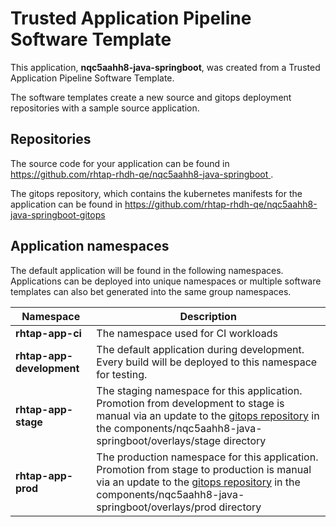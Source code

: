 # Trusted Application Pipeline Software Template

This application, **nqc5aahh8-java-springboot**, was created from a Trusted Application Pipeline Software Template.

The software templates create a new source and gitops deployment repositories with a sample source application. 

## Repositories

The source code for your application can be found in [https://github.com/rhtap-rhdh-qe/nqc5aahh8-java-springboot ](https://github.com/rhtap-rhdh-qe/nqc5aahh8-java-springboot ).
 
The gitops repository, which contains the kubernetes manifests for the application can be found in 
[https://github.com/rhtap-rhdh-qe/nqc5aahh8-java-springboot-gitops ](https://github.com/rhtap-rhdh-qe/nqc5aahh8-java-springboot-gitops ) 

## Application namespaces 

The default application will be found in the following namespaces. Applications can be deployed into unique namespaces or multiple software templates can also bet generated into the same group namespaces.  

|  Namespace   |  Description   |  
| -------- | -------- |
| **rhtap-app-ci** | The namespace used for CI workloads |
| **rhtap-app-development** | The default application during development. Every build will be deployed to this namespace for testing. |
| **rhtap-app-stage** | The staging namespace for this application. Promotion from development to stage is manual via an update to the [gitops repository](https://github.com/rhtap-rhdh-qe/nqc5aahh8-java-springboot-gitops ) in the components/nqc5aahh8-java-springboot/overlays/stage directory |
| **rhtap-app-prod** | The production namespace for this application. Promotion from stage to production is manual via an update to the [gitops repository](https://github.com/rhtap-rhdh-qe/nqc5aahh8-java-springboot-gitops ) in the components/nqc5aahh8-java-springboot/overlays/prod directory |